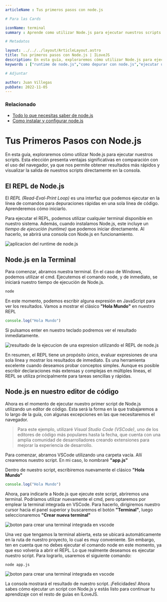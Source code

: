 ```yaml
---
articleName : Tus primeros pasos con node.js

# Para las Cards

iconName: terminal
summary : Aprende como utilizar Node.js para ejecutar nuestros scripts en la terminal y en nuestro editor de codigo

# Metadatos

layout: ../../../layout/ArticleLayout.astro
title: Tus primeros pasos con Node.js | ILoveJS
description: En esta guía, exploraremos cómo utilizar Node.js para ejecutar nuestros scripts. Esta elección presenta ventajas significativas en comparación con el uso del navegador, ya que nos permite obtener resultados más rápidos y visualizar la salida de nuestros scripts directamente en la consola
keywords : ["runtime de node.js","como depurar con node.js","ejecutar un script en node.js","repl de node.js","como usar el repl de node.js" , "ejecutar javascript en node.js","tutorial basico de node.js","guia de node.js","node.js en vscode","node.js en la terminal"]

# Adjuntar

author: Juan Villegas
pubDate: 2022-11-05
---
```


### Relacionado

- [Todo lo que necesitas saber de node.js](./03-todo-lo-que-necesitas-saber-de-nodejs)
- [Como instalar y configurar node.js](./04-guia-para-instalar-y-configurar-nodejs-y-npm)

# Tus Primeros Pasos con Node.js

En esta guía, exploraremos cómo utilizar Node.js para ejecutar nuestros scripts. Esta elección presenta ventajas significativas en comparación con el uso del navegador, ya que nos permite obtener resultados más rápidos y visualizar la salida de nuestros scripts directamente en la consola.

## El REPL de Node.js

El *REPL (Read-Eval-Print Loop)* es una interfaz que podemos ejecutar en la línea de comandos para depuraciones rápidas en una sola línea de código. Aprenderemos cómo iniciarlo.

Para ejecutar el REPL, podemos utilizar cualquier terminal disponible en nuestro sistema. Además, cuando instalamos Node.js, este incluye un *tiempo de ejecución (runtime)* que podemos iniciar directamente. Al hacerlo, se abrirá una consola con Node.js en funcionamiento.

<img class="img-default" src="/articles/img/tus-primeros-pasos-con-nodejs/node_runtime.png" alt="aplicacion del runtime de node.js"/>

## Node.js en la Terminal

Para comenzar, abramos nuestra terminal. En el caso de Windows, podemos utilizar el cmd. Ejecutemos el comando node, y de inmediato, se iniciará nuestro tiempo de ejecución de Node.js. 

```bash
node
```

En este momento, podemos escribir alguna expresión en JavaScript para ver los resultados. Vamos a mostrar el clásico **"Hola Mundo"** en nuestro REPL

```javascript
console.log("Hola Mundo")
```

Si pulsamos enter en nuestro teclado podremos ver el resultado inmediatamente.

<img class="img-default" src="/articles/img/tus-primeros-pasos-con-nodejs/cmd_result.png" alt="resultado de la ejecucion de una expresion utilizando el REPL de node.js"/>

En resumen, el REPL tiene un propósito único, evaluar expresiones de una sola línea y mostrar los resultados de inmediato. Es una herramienta excelente cuando deseamos probar conceptos simples. Aunque es posible escribir declaraciones más extensas y complejas en múltiples líneas, el REPL se utiliza principalmente para tareas sencillas y rápidas.

## Node.js en nuestro editor de código

Ahora es el momento de ejecutar nuestro primer script de Node.js utilizando un editor de código. Esta será la forma en la que trabajaremos a lo largo de la guía, con algunas excepciones en las que necesitaremos el navegador.

> Para este ejemplo, utilizaré *Visual Studio Code (VSCode)*, uno de los editores de código más populares hasta la fecha, que cuenta con una amplia comunidad de desarrolladores creando extensiones para mejorar la experiencia de desarrollo.

Para comenzar, abramos VSCode utilizando una carpeta vacía. Allí crearemos nuestro script. En mi caso, lo nombraré **"app.js"**

Dentro de nuestro script, escribiremos nuevamente el clásico **"Hola Mundo"**

```javascript
console.log("Hola Mundo")
```

Ahora, para indicarle a Node.js que ejecute este script, abriremos una terminal. Podríamos utilizar nuevamente el cmd, pero optaremos por emplear la terminal integrada en VSCode. Para hacerlo, dirigiremos nuestro cursor hacia el panel superior y buscaremos el botón **"Terminal"**, luego seleccionaremos **"Crear nueva terminal"**

<img class="img-default" src="/articles/img/tus-primeros-pasos-con-nodejs/create_terminal.png" alt="boton para crear una terminal integrada en vscode"/>

Una vez que tengamos la terminal abierta, esta se ubicará automáticamente en la ruta de nuestro proyecto, lo cual es muy conveniente. Sin embargo, ten en cuenta que no debes ejecutar el comando node en este momento, ya que eso volvería a abrir el REPL. Lo que realmente deseamos es ejecutar nuestro script. Para lograrlo, usaremos el siguiente comando:


```bash
node app.js
```

<img class="img-default" src="/articles/img/tus-primeros-pasos-con-nodejs/final_result.png" alt="boton para crear una terminal integrada en vscode"/>

La consola mostrará el resultado de nuestro script. ¡Felicidades! Ahora sabes cómo ejecutar un script con Node.js y estás listo para continuar tu aprendizaje con el resto de guías en ILoveJS.


